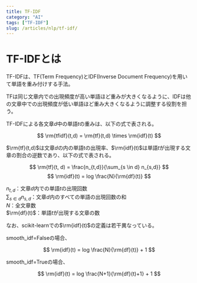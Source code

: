 ```yaml
---
title: TF-IDF
category: "AI"
tags: ["TF-IDF"]
slug: /articles/nlp/tf-idf/
---
```



# TF-IDFとは
TF-IDFは、TF(Term Frequency)とIDF(Inverse Document Frequency)を用いて単語を重み付けする手法。

TFは同じ文章内での出現頻度が高い単語ほど重みが大きくなるように、IDFは他の文章中での出現頻度が低い単語ほど重み大きくなるように調整する役割を担う。

TF-IDFによる各文章$d$中の単語$t$の重みは、以下の式で表される。

$$
\rm{tfidf}(t,d) = \rm{tf}(t,d) \times \rm{idf}(t)
$$

$\rm{tf}(t,d)$は文章$d$の内の単語tの出現率、$\rm{idf}(t)$は単語$t$が出現する文章の割合の逆数であり、以下の式で表される。

$$
\rm{tf}(t, d) = \frac{n_{t,d}}{\sum_{s \in d} n_{s,d}}
$$
$$
\rm{idf}(t) = log \frac{N}{\rm{df}(t)}
$$

$n_{t,d}$：文章$d$内での単語$t$の出現回数  
$\sum_{s \in d} n_{s,d}$：文章$d$内のすべての単語の出現回数の和  
$N$：全文章数  
$\rm{df}(t)$：単語$t$が出現する文章の数

なお、scikit-learnでの$\rm{idf}(t)$の定義は若干異なっている。

smooth_idf=Falseの場合、

$$
\rm{idf}(t) = log \frac{N}{\rm{df}(t)} + 1
$$

smooth_idf=Trueの場合、

$$
\rm{idf}(t) = log \frac{N+1}{\rm{df}(t)+1} + 1
$$
